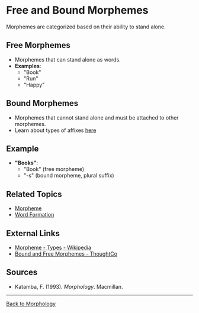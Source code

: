 # Free and Bound Morphemes

Morphemes are categorized based on their ability to stand alone.

## Free Morphemes

- Morphemes that can stand alone as words.
- **Examples**:
  - "Book"
  - "Run"
  - "Happy"

## Bound Morphemes

- Morphemes that cannot stand alone and must be attached to other morphemes.
- Learn about types of affixes [here](Affix.md)

## Example

- **"Books"**:
  - "Book" (free morpheme)
  - "-s" (bound morpheme, plural suffix)

## Related Topics

- [Morpheme](Morpheme.md)
- [Word Formation](Word-Formation.md)

## External Links

- [Morpheme - Types - Wikipedia](https://en.wikipedia.org/wiki/Morpheme#Types_of_morphemes)
- [Bound and Free Morphemes - ThoughtCo](https://www.thoughtco.com/free-morpheme-words-and-word-elements-1690873)

## Sources

- Katamba, F. (1993). *Morphology*. Macmillan.

---

[Back to Morphology](../README.md)
